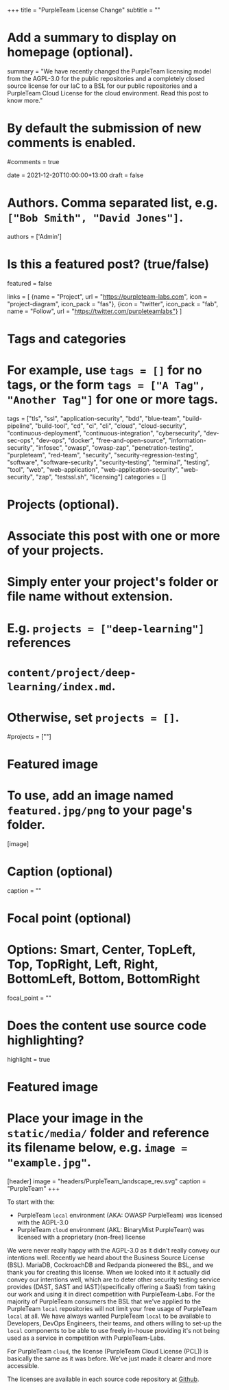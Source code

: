+++
title = "PurpleTeam License Change"
subtitle = ""

# Add a summary to display on homepage (optional).
summary = "We have recently changed the PurpleTeam licensing model from the AGPL-3.0 for the public repositories and a completely closed source license for our IaC to a BSL for our public repositories and a PurpleTeam Cloud License for the cloud environment. Read this post to know more."

# By default the submission of new comments is enabled.
#comments = true

date = 2021-12-20T10:00:00+13:00
draft = false

# Authors. Comma separated list, e.g. `["Bob Smith", "David Jones"]`.
authors = ['Admin']

# Is this a featured post? (true/false)
featured = false

links = [
  {name = "Project", url = "https://purpleteam-labs.com", icon = "project-diagram", icon_pack = "fas"},
  {icon = "twitter", icon_pack = "fab", name = "Follow", url = "https://twitter.com/purpleteamlabs"}
]

# Tags and categories
# For example, use `tags = []` for no tags, or the form `tags = ["A Tag", "Another Tag"]` for one or more tags.
tags = ["tls", "ssl", "application-security", "bdd", "blue-team", "build-pipeline", "build-tool", "cd", "ci", "cli", "cloud", "cloud-security", "continuous-deployment", "continuous-integration", "cybersecurity", "dev-sec-ops", "dev-ops", "docker", "free-and-open-source", "information-security", "infosec", "owasp", "owasp-zap", "penetration-testing", "purpleteam", "red-team", "security", "security-regression-testing", "software", "software-security", "security-testing", "terminal", "testing", "tool", "web", "web-application", "web-application-security", "web-security", "zap", "testssl.sh", "licensing"]
categories = []

# Projects (optional).
#   Associate this post with one or more of your projects.
#   Simply enter your project's folder or file name without extension.
#   E.g. `projects = ["deep-learning"]` references 
#   `content/project/deep-learning/index.md`.
#   Otherwise, set `projects = []`.
#projects = [""]

# Featured image
# To use, add an image named `featured.jpg/png` to your page's folder. 
[image]
  # Caption (optional)
  caption = ""

  # Focal point (optional)
  # Options: Smart, Center, TopLeft, Top, TopRight, Left, Right, BottomLeft, Bottom, BottomRight
  focal_point = ""

# Does the content use source code highlighting?
highlight = true

# Featured image
# Place your image in the `static/media/` folder and reference its filename below, e.g. `image = "example.jpg"`.
[header]
  image = "headers/PurpleTeam_landscape_rev.svg"
  caption = "PurpleTeam"
+++

To start with the:

* PurpleTeam `local` environment (AKA: OWASP PurpleTeam) was licensed with the AGPL-3.0
* PurpleTeam `cloud` environment (AKL: BinaryMist PurpleTeam) was licensed with a proprietary (non-free) license

We were never really happy with the AGPL-3.0 as it didn't really convey our intentions well. Recently we heard about the Business Source License (BSL). MariaDB, CockroachDB and Redpanda pioneered the BSL, and we thank you for creating this license. When we looked into it it actually did convey our intentions well, which are to deter other security testing service provides (DAST, SAST and IAST)(specifically offering a SaaS) from taking our work and using it in direct competition with PurpleTeam-Labs.
For the majority of PurpleTeam consumers the BSL that we've applied to the PurpleTeam `local` repositories will not limit your free usage of PurpleTeam `local` at all. We have always wanted PurpleTeam `local` to be available to Developers, DevOps Engineers, their teams, and others willing to set-up the `local` components to be able to use freely in-house providing it's not being used as a service in competition with PurpleTeam-Labs. 

For PurpleTeam `cloud`, the license (PurpleTeam Cloud License (PCL)) is basically the same as it was before. We've just made it clearer and more accessible.

The licenses are available in each source code repository at [Github](https://github.com/purpleteam-labs).
